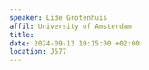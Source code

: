 ```yaml
---
speaker: Lide Grotenhuis
affil: University of Amsterdam
title: 
date: 2024-09-13 10:15:00 +02:00
location: J577
---
```


